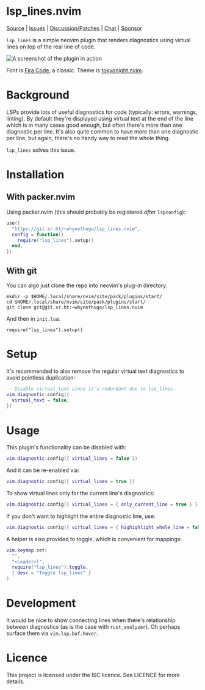# lsp_lines.nvim

[Source](https://git.sr.ht/~whynothugo/lsp_lines.nvim) |
[Issues](https://todo.sr.ht/~whynothugo/lsp_lines.nvim) |
[Discussion/Patches](https://lists.sr.ht/~whynothugo/lsp_lines.nvim) |
[Chat](irc://ircs.libera.chat:6697/#whynothugo) |
[Sponsor](https://whynothugo.nl/sponsor/)

`lsp_lines` is a simple neovim plugin that renders diagnostics using virtual
lines on top of the real line of code.

![A screenshot of the plugin in action](screenshot.png)

Font is [Fira Code][font], a classic.
Theme is [tokyonight.nvim][theme].

[font]: https://github.com/tonsky/FiraCode
[theme]: https://github.com/folke/tokyonight.nvim

# Background

LSPs provide lots of useful diagnostics for code (typically: errors, warnings,
linting). By default they're displayed using virtual text at the end of the
line which is in many cases good enough, but often there's more than one
diagnostic per line. It's also quite common to have more than one diagnostic
per line, but again, there's no handy way to read the whole thing.

`lsp_lines` solves this issue.

# Installation

## With packer.nvim

Using packer.nvim (this should probably be registered _after_ `lspconfig`):

```lua
use({
  "https://git.sr.ht/~whynothugo/lsp_lines.nvim",
  config = function()
    require("lsp_lines").setup()
  end,
})
```

## With git

You can algo just clone the repo into neovim's plug-in directory:

    mkdir -p $HOME/.local/share/nvim/site/pack/plugins/start/
    cd $HOME/.local/share/nvim/site/pack/plugins/start/
    git clone git@git.sr.ht:~whynothugo/lsp_lines.nvim

And then in `init.lua`:

    require("lsp_lines").setup()

# Setup

It's recommended to also remove the regular virtual text diagnostics to avoid
pointless duplication:

```lua
-- Disable virtual_text since it's redundant due to lsp_lines.
vim.diagnostic.config({
  virtual_text = false,
})
```

# Usage

This plugin's functionality can be disabled with:

```lua
vim.diagnostic.config({ virtual_lines = false })
```

And it can be re-enabled via:

```lua
vim.diagnostic.config({ virtual_lines = true })
```

To show virtual lines only for the current line's diagnostics:

```lua
vim.diagnostic.config({ virtual_lines = { only_current_line = true } })
```

If you don't want to highlight the entire diagnostic line, use:

```lua
vim.diagnostic.config({ virtual_lines = { highighlight_whole_line = false } })
```

A helper is also provided to toggle, which is convenient for mappings:

```lua
vim.keymap.set(
  "",
  "<Leader>l",
  require("lsp_lines").toggle,
  { desc = "Toggle lsp_lines" }
)
```

# Development

It would be nice to show connecting lines when there's relationship between
diagnostics (as is the case with `rust_analyzer`). Oh perhaps surface them via
`vim.lsp.buf.hover`.

# Licence

This project is licensed under the ISC licence. See LICENCE for more details.

